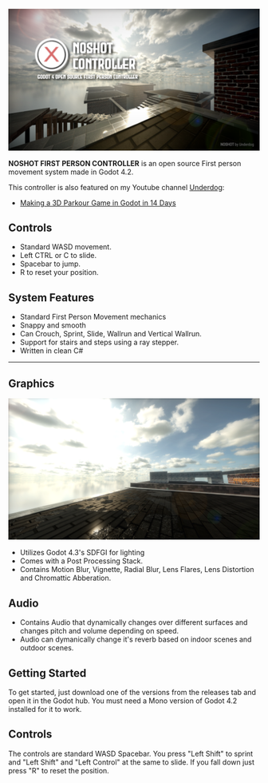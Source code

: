 ![Alt text](docs/CoverImage.png?raw=true)

**NOSHOT FIRST PERSON CONTROLLER** is an open source First person movement system made in Godot 4.2.

This controller is also featured on my Youtube channel [Underdog](https://www.youtube.com/channel/UCg6WHXnqqeDSG1hkJ-_8nTw):
- [Making a 3D Parkour Game in Godot in 14 Days](https://youtu.be/rG3ZGfhmscQ)

## Controls
- Standard WASD movement.
- Left CTRL or C to slide.
- Spacebar to jump.
- R to reset your position.

## System Features

- Standard First Person Movement mechanics
- Snappy and smooth
- Can Crouch, Sprint, Slide, Wallrun and Vertical Wallrun.
- Support for stairs and steps using a ray stepper.
- Written in clean C#
---

## Graphics

![Alt text](docs/Graphics.png?raw=true)

- Utilizes Godot 4.3's SDFGI for lighting
- Comes with a Post Processing Stack.
- Contains Motion Blur, Vignette, Radial Blur, Lens Flares, Lens Distortion and Chromattic Abberation.

## Audio
- Contains Audio that dynamically changes over different surfaces and changes pitch and volume depending on speed.
- Audio can dymanically change it's reverb based on indoor scenes and outdoor scenes.

## Getting Started

To get started, just download one of the versions from the releases tab and open it in the Godot hub.
You must need a Mono version of Godot 4.2 installed for it to work.
## Controls

The controls are standard WASD Spacebar.
You press "Left Shift" to sprint and "Left Shift" and "Left Control" at the same to slide.
If you fall down just press "R" to reset the position.
